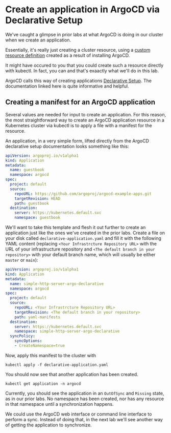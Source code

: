 # Create an application in ArgoCD via Declarative Setup

We've caught a glimpse in prior labs at what ArgoCD is doing in our cluster when we create an application.

Essentially, it's really just creating a cluster resource, using a [custom resource definition](https://kubernetes.io/docs/concepts/extend-kubernetes/api-extension/custom-resources/#customresourcedefinitions) created as a result of installing ArgoCD.

It might have occured to you that you could create such a resource directly with kubectl. In fact, you can and that's exaactly what we'll do in this lab.

ArgoCD calls this way of creating applications [Declarative Setup](https://argo-cd.readthedocs.io/en/stable/operator-manual/declarative-setup/). The documentation linked here is quite informative and helpful.

## Creating a manifest for an ArgoCD application

Several values are needed for input to create an application. For this reason, the most straightforward way to create an ArgoCD application resource in a Kubernetes cluster via kubectl is to apply a file with a manifest for the resource.

An application, in a very simple form, lifted directly from the ArgoCD declarative setup documentation looks something like this:

``` yaml
apiVersion: argoproj.io/v1alpha1
kind: Application
metadata:
  name: guestbook
  namespace: argocd
spec:
  project: default
  source:
    repoURL: https://github.com/argoproj/argocd-example-apps.git
    targetRevision: HEAD
    path: guestbook
  destination:
    server: https://kubernetes.default.svc
    namespace: guestbook
```

We'll want to take this template and flesh it out further to create an application just like the ones we've created in the prior labs. Create a file on your disk called `declarative-application.yaml` and fill it with the following YAML content (replacing `<Your Infrastrcture Repository URL>` with the URL of your infrastructure repository and `<The default branch in your repository>` with your default branch name, which will usually be either `master` or `main`):


``` yaml
apiVersion: argoproj.io/v1alpha1
kind: Application
metadata:
  name: simple-http-server-argo-declarative
  namespace: argocd
spec:
  project: default
  source:
    repoURL: <Your Infrastrcture Repository URL>
    targetRevision: <The default branch in your repository>
    path: yaml-manifests
  destination:
    server: https://kubernetes.default.svc
    namespace: simple-http-server-argo-declarative
  syncPolicy:
    syncOptions:
    - CreateNamespace=true
```

Now, apply this manifest to the cluster with

```
kubectl apply -f declarative-application.yaml
```

You should now see that another application has been created.

```
kubectl get application -n argocd
```

Currently, you should see the application in an `OutOfSync` and `Missing` state, as in our prior labs. No namespace has been created, nor has any resource in that namespace until a synchronization happens.

We could use the ArgoCD web interface or command line interface to perform a sync. Instead of doing that, in the next lab we'll see another way of getting the application to synchronize.
